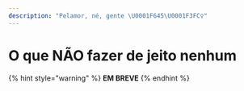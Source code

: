 ```yaml
---
description: "Pelamor, né, gente \U0001F645\U0001F3FC‍♀️"
---
```


# O que NÃO fazer de jeito nenhum

{% hint style="warning" %}
**EM BREVE**
{% endhint %}

